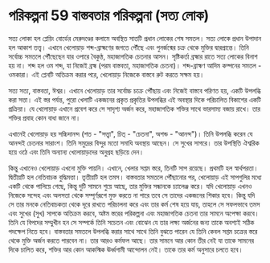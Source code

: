 # পরিকল্পনা 59 বাস্তবতার পরিকল্পনা (সত্য লোক)

সত্য লোকা হল প্লেয়িং বোর্ডের মেরুদণ্ডের কলামে অবস্থিত সাতটি প্রধান লোকের শেষ সমতল। সত্য লোকে প্রধান উপাদান হল আকাশ তত্ত্ব। এখানে খেলোয়াড় শব্দ-ব্রাহ্মণের জগতে পৌঁছে এবং পুনর্জন্মের চক্র থেকে মুক্তির দ্বারপ্রান্তে। তিনি সর্বোচ্চ সমতলে পৌঁছেছেন যার ওপারে বৈকুণ্ঠ, মহাজাগতিক চেতনার আসন। সৃষ্টিকর্তা ব্রহ্মার রাতে সত্য লোকের বিনাশ হয় না। শব্দ হল ওম শব্দ, যা নিজেই ব্রহ্ম (পরম বাস্তবতা, মহাজাগতিক চেতনা)। শব্দ-ব্রাহ্মণ আদিম কম্পনের সমতল - ওমকারা। এই প্লেনটি অতিক্রম করার পরে, খেলোয়াড় নিজেকে বাস্তবে রুট করতে সক্ষম হয়।

সত্য সত্য, বাস্তবতা, ঈশ্বর। এখানে খেলোয়াড় তার সর্বোচ্চ চক্রে পৌঁছায় এবং নিজেই বাস্তবে পরিণত হয়, একটি উপলব্ধি করা সত্তা। এই স্তর পর্যন্ত, পুরো খেলাটি একজনের প্রকৃত প্রকৃতির উপলব্ধির এই অবস্থার দিকে পরিচালিত বিকাশের একটি প্রক্রিয়া। যে খেলোয়াড় এখানে প্রবেশ করে সে সাদৃশ্য অর্জন করে, মহাজাগতিক শক্তির সাথে ভারসাম্য বজায় রাখে। তার শক্তির প্রবাহ কোন বাধা জানে না।

এখানেই খেলোয়াড় হয় সচ্চিদানন্দ (শত - "সত্ত্বা", চিত্ - "চেতনা", অশন্ড - "আনন্দ")। তিনি উপলব্ধি করেন যে আনন্দই চেতনার সারাংশ। তিনি সমুদ্রের বিন্দুর মতো সমাধি অবস্থায় আছেন। সে সুখের সাগরে। তার উপস্থিতি ঐশ্বরিক হয়ে ওঠে এবং তিনি অন্যান্য খেলোয়াড়দের অনুগ্রহ ছড়িয়ে দেন।

কিন্তু এখানেও খেলোয়াড় এখনো মুক্তি পায়নি। এখানে, খেলার সপ্তম স্তরে, তিনটি সাপ রয়েছে। প্রথমটি হল স্বার্থপরতা। দ্বিতীয়টি হল নেতিবাচক বুদ্ধিমত্তা। তৃতীয়টি হল তমস। বাস্তবতার সমতলে পৌঁছানোর পর, খেলোয়াড় এই সাপগুলির মধ্যে একটি থেকে পালিয়ে গেছে, কিন্তু দুটি সামনে শুয়ে আছে, তার মুক্তির সন্ধানকে চ্যালেঞ্জ করে। যদি খেলোয়াড় এখনও নিজেকে সন্দেহ এবং অলসতা থেকে সম্পূর্ণরূপে মুক্ত করতে না পারে তবে সে তাদের একজনের শিকার হবে। কিন্তু যদি সে তার মনকে নেতিবাচকতা থেকে দূরে রাখতে পরিচালনা করে এবং তার কর্ম শেষ হয়ে যায়, তাহলে সে সফলভাবে তমস এবং সুখের (সুখ) সাপকে অতিক্রম করবে, অষ্টম স্তরের পরিকল্পনা এবং মহাজাগতিক চেতনা তার সামনে অপেক্ষা করবে। তিনি যে বিপদের সম্মুখীন হন সে সম্পর্কে তিনি সচেতন এবং বোঝেন যে তার লক্ষ্য অর্জনের জন্য তাকে অবশ্যই সঠিক পদক্ষেপ নিতে হবে। বাস্তবতার সমতলে উপলব্ধি করার সাথে সাথে তিনি বুঝতে পারেন যে তিনি কেবল সপ্তম চক্রের স্তরে থেকে মুক্তি অর্জন করতে পারবেন না। তার আরও কর্মফল আছে। তার সামনে আর কোন তীর নেই যা তাকে সামনের দিকে চালিত করে, শক্তির আর কোন আকস্মিক ঊর্ধ্বগামী আন্দোলন নেই। তাকে তার কর্ম অনুসারে চলতে হবে।
